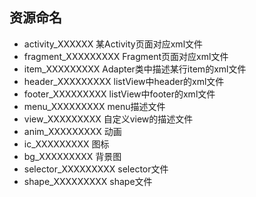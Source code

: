 
## 资源命名


*	activity_XXXXXX		某Activity页面对应xml文件
*	fragment_XXXXXXXXX	Fragment页面对应xml文件
*	item_XXXXXXXXX	Adapter类中描述某行item的xml文件
*	header_XXXXXXXXX	listView中header的xml文件
*	footer_XXXXXXXXX	listView中footer的xml文件
*	menu_XXXXXXXXX	menu描述文件
*	view_XXXXXXXXX	自定义view的描述文件
*	anim_XXXXXXXXX	动画
*	ic_XXXXXXXXX		图标
*	bg_XXXXXXXXX		背景图
*	selector_XXXXXXXXX	selector文件
*	shape_XXXXXXXXX	shape文件